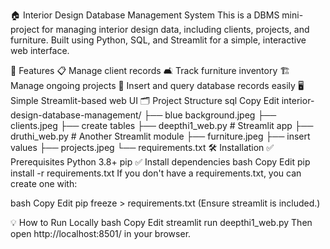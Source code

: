 
🏠 Interior Design Database Management System
This is a DBMS mini-project for managing interior design data, including clients, projects, and furniture. Built using Python, SQL, and Streamlit for a simple, interactive web interface.

🚀 Features
📋 Manage client records
🛋️ Track furniture inventory
🏗️ Manage ongoing projects
💾 Insert and query database records easily
🖥️ Simple Streamlit-based web UI
🗂️ Project Structure
sql
Copy
Edit
interior-design-database-management/
├── blue background.jpeg
├── clients.jpeg
├── create tables
├── deepthi1_web.py        # Streamlit app
├── druthi_web.py          # Another Streamlit module
├── furniture.jpeg
├── insert values
├── projects.jpeg
└── requirements.txt
🛠️ Installation
✅ Prerequisites
Python 3.8+
pip
✅ Install dependencies
bash
Copy
Edit
pip install -r requirements.txt
If you don't have a requirements.txt, you can create one with:

bash
Copy
Edit
pip freeze > requirements.txt
(Ensure streamlit is included.)

💡 How to Run Locally
bash
Copy
Edit
streamlit run deepthi1_web.py
Then open http://localhost:8501/ in your browser.

